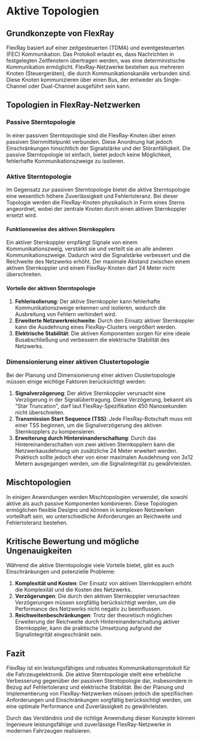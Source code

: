 
# Aktive Topologien

## Grundkonzepte von FlexRay

FlexRay basiert auf einer zeitgesteuerten (TDMA) und eventgesteuerten (FEC) Kommunikation. Das Protokoll erlaubt es, dass Nachrichten in festgelegten Zeitfenstern übertragen werden, was eine deterministische Kommunikation ermöglicht. FlexRay-Netzwerke bestehen aus mehreren Knoten (Steuergeräten), die durch Kommunikationskanäle verbunden sind. Diese Knoten kommunizieren über einen Bus, der entweder als Single-Channel oder Dual-Channel ausgeführt sein kann.

## Topologien in FlexRay-Netzwerken

### Passive Sterntopologie

In einer passiven Sterntopologie sind die FlexRay-Knoten über einen passiven Sternmittelpunkt verbunden. Diese Anordnung hat jedoch Einschränkungen hinsichtlich der Signalstärke und der Störanfälligkeit. Die passive Sterntopologie ist einfach, bietet jedoch keine Möglichkeit, fehlerhafte Kommunikationszweige zu isolieren.

### Aktive Sterntopologie

Im Gegensatz zur passiven Sterntopologie bietet die aktive Sterntopologie eine wesentlich höhere Zuverlässigkeit und Fehlertoleranz. Bei dieser Topologie werden die FlexRay-Knoten physikalisch in Form eines Sterns angeordnet, wobei der zentrale Knoten durch einen aktiven Sternkoppler ersetzt wird.

#### Funktionsweise des aktiven Sternkopplers

Ein aktiver Sternkoppler empfängt Signale von einem Kommunikationszweig, verstärkt sie und verteilt sie an alle anderen Kommunikationszweige. Dadurch wird die Signalstärke verbessert und die Reichweite des Netzwerks erhöht. Der maximale Abstand zwischen einem aktiven Sternkoppler und einem FlexRay-Knoten darf 24 Meter nicht überschreiten.

#### Vorteile der aktiven Sterntopologie

1. **Fehlerisolierung**: Der aktive Sternkoppler kann fehlerhafte Kommunikationszweige erkennen und isolieren, wodurch die Ausbreitung von Fehlern verhindert wird.
2. **Erweiterte Netzwerkreichweite**: Durch den Einsatz aktiver Sternkoppler kann die Ausdehnung eines FlexRay-Clusters vergrößert werden.
3. **Elektrische Stabilität**: Die aktiven Komponenten sorgen für eine ideale Busabschließung und verbessern die elektrische Stabilität des Netzwerks.

### Dimensionierung einer aktiven Clustertopologie

Bei der Planung und Dimensionierung einer aktiven Clustertopologie müssen einige wichtige Faktoren berücksichtigt werden:

1. **Signalverzögerung**: Der aktive Sternkoppler verursacht eine Verzögerung in der Signalübertragung. Diese Verzögerung, bekannt als "Star Truncation", darf laut FlexRay-Spezifikation 450 Nanosekunden nicht überschreiten.
2. **Transmission Start Sequence (TSS)**: Jede FlexRay-Botschaft muss mit einer TSS beginnen, um die Signalverzögerung des aktiven Sternkopplers zu kompensieren.
3. **Erweiterung durch Hintereinanderschaltung**: Durch das Hintereinanderschalten von zwei aktiven Sternkopplern kann die Netzwerkausdehnung um zusätzliche 24 Meter erweitert werden. Praktisch sollte jedoch eher von einer maximalen Ausdehnung von 3x12 Metern ausgegangen werden, um die Signalintegrität zu gewährleisten.

## Mischtopologien

In einigen Anwendungen werden Mischtopologien verwendet, die sowohl aktive als auch passive Komponenten kombinieren. Diese Topologien ermöglichen flexible Designs und können in komplexen Netzwerken vorteilhaft sein, wo unterschiedliche Anforderungen an Reichweite und Fehlertoleranz bestehen.

## Kritische Bewertung und mögliche Ungenauigkeiten

Während die aktive Sterntopologie viele Vorteile bietet, gibt es auch Einschränkungen und potenzielle Probleme:

1. **Komplexität und Kosten**: Der Einsatz von aktiven Sternkopplern erhöht die Komplexität und die Kosten des Netzwerks.
2. **Verzögerungen**: Die durch den aktiven Sternkoppler verursachten Verzögerungen müssen sorgfältig berücksichtigt werden, um die Performance des Netzwerks nicht negativ zu beeinflussen.
3. **Reichweitenbeschränkungen**: Trotz der theoretisch möglichen Erweiterung der Reichweite durch Hintereinanderschaltung aktiver Sternkoppler, kann die praktische Umsetzung aufgrund der Signalintegrität eingeschränkt sein.

## Fazit

FlexRay ist ein leistungsfähiges und robustes Kommunikationsprotokoll für die Fahrzeugelektronik. Die aktive Sterntopologie stellt eine erhebliche Verbesserung gegenüber der passiven Sterntopologie dar, insbesondere in Bezug auf Fehlertoleranz und elektrische Stabilität. Bei der Planung und Implementierung von FlexRay-Netzwerken müssen jedoch die spezifischen Anforderungen und Einschränkungen sorgfältig berücksichtigt werden, um eine optimale Performance und Zuverlässigkeit zu gewährleisten.

Durch das Verständnis und die richtige Anwendung dieser Konzepte können Ingenieure leistungsfähige und zuverlässige FlexRay-Netzwerke in modernen Fahrzeugen realisieren.
